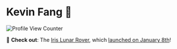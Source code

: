 # Kevin Fang 👋

![Profile View Counter](https://komarev.com/ghpvc/?username=TheSnakeFang)

🔭 **Check out**: The [Iris Lunar Rover]((https://irislunarrover.space/)), which [launched on January 8th](https://newsroom.ulalaunch.com/releases/united-launch-alliance-successfully-launches-first-next-generation-vulcan-rocket)!

